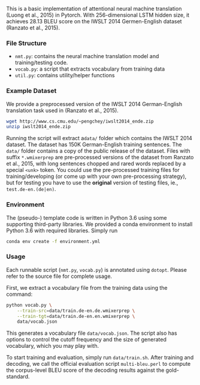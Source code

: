 This is a basic implementation of attentional neural machine translation (Luong et al., 2015) in Pytorch.
With 256-dimensional LSTM hidden size, it achieves 28.13 BLEU score on the IWSLT 2014 Germen-English dataset (Ranzato et al., 2015).

### File Structure

* `nmt.py`: contains the neural machine translation model and training/testing code.
* `vocab.py`: a script that extracts vocabulary from training data
* `util.py`: contains utility/helper functions

### Example Dataset

We provide a preprocessed version of the IWSLT 2014 German-English translation task used in (Ranzato et al., 2015).

```bash
wget http://www.cs.cmu.edu/~pengchey/iwslt2014_ende.zip
unzip iwslt2014_ende.zip
```

Running the script will extract a`data/` folder which contains the IWSLT 2014 dataset.
The dataset has 150K German-English training sentences. The `data/` folder contains a copy of the public release of the dataset. Files with suffix `*.wmixerprep` are pre-processed versions of the dataset from Ranzato et al., 2015, with long sentences chopped and rared words replaced by a special `<unk>` token. You could use the pre-processed training files for training/developing (or come up with your own pre-processing strategy), but for testing you have to use the **original** version of testing files, ie., `test.de-en.(de|en)`.

### Environment

The (pseudo-) template code is written in Python 3.6 using some supporting third-party libraries. We provided a conda environment to install Python 3.6 with required libraries. Simply run

```bash
conda env create -f environment.yml
```

### Usage

Each runnable script (`nmt.py`, `vocab.py`) is annotated using `dotopt`.
Please refer to the source file for complete usage.

First, we extract a vocabulary file from the training data using the command:

```bash
python vocab.py \
    --train-src=data/train.de-en.de.wmixerprep \
    --train-tgt=data/train.de-en.en.wmixerprep \
    data/vocab.json
```

This generates a vocabulary file `data/vocab.json`. 
The script also has options to control the cutoff frequency and the size of generated vocabulary, which you may play with.

To start training and evaluation, simply run `data/train.sh`. 
After training and decoding, we call the official evaluation script `multi-bleu.perl` to compute the corpus-level BLEU score of the decoding results against the gold-standard.
